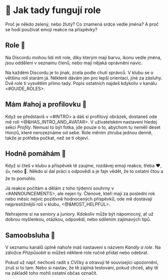 # 🙋 Jak tady fungují role
Proč je někdo zelený, nebo žlutý? Co znamená srdce vedle jména? A proč se hodí používat emoji reakce na příspěvky?

## Role 🏅
Na Discordu mohou lidi mít role, díky kterým mají barvu, ikonu vedle jména, jsou oddělení v seznamu členů, nebo mají nějaká oprávnění navíc.

Na každém Discordu je to jinak, zcela podle chuti správců. V klubu se o většinu rolí starám já. Některé dávám jen pro lepší orientaci, jiné za zásluhy. Dvě role ti vysvětlím přímo tady. Popis ostatních najdeš kdykoliv v kanálu <#GUIDE_ROLES>.

## Mám #ahoj a profilovku 🦸
Když se představíš v <#INTRO> a dáš si profilový obrázek, dostaneš ode mě roli <@&HAS_INTRO_AND_AVATAR>. V uživatelském nastavení hledej sekci _Profily_. Nemusí to být fotka, jde pouze o to, abychom tu neměli deset Honzů, které nerozeznáme od sebe. Role měním zhruba jednou denně, takže je potřeba počkat, než se ti objeví.

## Hodně pomáhám 💛
Když si čteš v klubu a příspěvek tě zaujme, rozdávej emoji reakce, třeba ❤️, 👍, nebo 👀. Někdo si dal práci s odpovědí a je fajn vědět, že to ostatní čtou a že to pomohlo.

Já reakce počítám a dělám z toho týdenní souhrny v <#ANNOUNCEMENTS>, ale nejen ty. Členové, kteří mají za poslední rok nebo měsíc nejvíc pozitivně hodnocených příspěvků, ode mě dostávají nejprestižnější roli v klubu, <@&MOST_HELPFUL>.

Nehrajeme si na seniory a juniory. Kdokoliv může být nápomocný, ať už dobrou myšlenkou, otázkou, odpovědí, nebo sdílením zajímavých tipů.

## Samoobsluha 🛒
V seznamu kanálů úplně nahoře máš nastavení s názvem _Kanály a role_. Na záložce _Přizpůsobit_ si můžeš některé role ručně přidat nebo odebrat.

Pokud už např. nechceš radit s CVčky a otravují tě související upozornění, zruš si to tam. Nebo si nastav, že tě zajímá testování, pokud chceš, aby tě na základě toho mohli ostatní občas označit.
